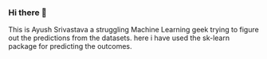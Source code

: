 ### Hi there 👋
This is Ayush Srivastava a struggling Machine Learning geek trying to figure out the predictions from the datasets. 
here i have used the sk-learn package for predicting the outcomes.
<!--


- 🌱 I’m currently learning Machine Learning , Neural networks , Deep Learning frameworks
- 👯 I’m looking to collaborate on ML/DL projects
- 🤔 I’m looking for help with ...
- 💬 Ask me about ...
- 📫 How to reach me: ...
- 😄 Pronouns: ...
- ⚡ Fun fact: ...
-->
